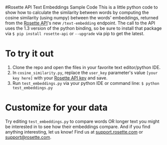 #Rosette API Text Embeddings Sample Code
This is a little python code to show how to calculate the similarity between words by computing the cosine similarity (using numpy) between the words' embeddings, returned from the [Rosette API](https://developer.rosette.com/)'s new `/text-embedding` endpoint. The call to the API uses the 1.3 version of the python binding, so be sure to install that package via `$ pip install rosette-api` or `--upgrade` via pip to get the latest.

# To try it out
1. Clone the repo and open the files in your favorite text editor/python IDE.
2. In `cosine_similarity.py`, replace the `user_key` parameter's value `[your key here]` with your [Rosette API key](https://developer.rosette.com/admin/applications) and save.
3. Run `test_embeddings.py` via your python IDE or command line:
  `$ python test_embeddings.py`

# Customize for your data
Try editing `test_embeddings.py` to compare words OR longer text you might be interested in to see how their embeddings compare. And if you find anything interesting, let us know! Find us at [support.rosette.com](https://support.rosette.com/hc/en-us) or support@rosette.com.

